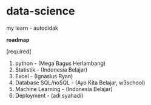 # data-science
my learn - autodidak

**roadmap**

[required]
1. python - (Mega Bagus Herlambang)
2. Statistik - (Indonesia Belajar)
3. Excel - (Ignasius Ryan)
4. Database SQL/noSQL - (Ayo Kita Belajar, w3school)
5. Machine Learning - (Indonesia Belajar)
6. Deployment - (adi syahadi)
